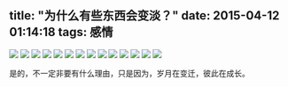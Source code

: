 title: "为什么有些东西会变淡？"
date: 2015-04-12 01:14:18
tags: 感情
---

![](http://7xij9r.com1.z0.glb.clouddn.com/morecho1.jpg)
![](http://7xij9r.com1.z0.glb.clouddn.com/morecho2.jpg)
![](http://7xij9r.com1.z0.glb.clouddn.com/morecho3.jpg)
![](http://7xij9r.com1.z0.glb.clouddn.com/morecho4.jpg)
![](http://7xij9r.com1.z0.glb.clouddn.com/morecho5.jpg)
![](http://7xij9r.com1.z0.glb.clouddn.com/morecho6.jpg)
![](http://7xij9r.com1.z0.glb.clouddn.com/morecho7.jpg)
![](http://7xij9r.com1.z0.glb.clouddn.com/morecho8.jpg)
![](http://7xij9r.com1.z0.glb.clouddn.com/morecho9.jpg)
![](http://7xij9r.com1.z0.glb.clouddn.com/morecho10.jpg)
![](http://7xij9r.com1.z0.glb.clouddn.com/morecho11.jpg)
![](http://7xij9r.com1.z0.glb.clouddn.com/morecho12.jpg)
![](http://7xij9r.com1.z0.glb.clouddn.com/morecho13.jpg)
![](http://7xij9r.com1.z0.glb.clouddn.com/morecho14.jpg)

是的，不一定非要有什么理由，只是因为，岁月在变迁，彼此在成长。